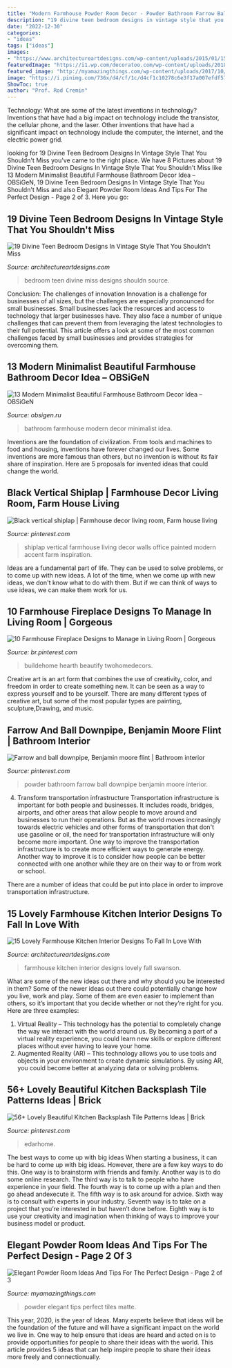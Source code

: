 ```yaml
---
title: "Modern Farmhouse Powder Room Decor - Powder Bathroom Farrow Ball Downpipe Benjamin Moore Interior"
description: "19 divine teen bedroom designs in vintage style that you shouldn&#039;t miss"
date: "2022-12-30"
categories:
- "ideas"
tags: ["ideas"]
images:
- "https://www.architectureartdesigns.com/wp-content/uploads/2015/01/15-Lovely-Farmhouse-Kitchen-Interior-Designs-To-Fall-In-Love-With-15-630x420.jpg"
featuredImage: "https://i1.wp.com/decoratoo.com/wp-content/uploads/2018/05/simple1_result-2.jpg?resize=564%2C846&amp;ssl=1"
featured_image: "http://myamazingthings.com/wp-content/uploads/2017/10/powder-room-7-.jpg"
image: "https://i.pinimg.com/736x/d4/cf/1c/d4cf1c10278c6e3f17a007efdf57ef0d.jpg"
ShowToc: true
author: "Prof. Rod Cremin"
---
```



Technology: What are some of the latest inventions in technology?
Inventions that have had a big impact on technology include the transistor, the cellular phone, and the laser. Other inventions that have had a significant impact on technology include the computer, the Internet, and the electric power grid.

	

		
looking for 19 Divine Teen Bedroom Designs In Vintage Style That You Shouldn&#039;t Miss you've came to the right place. We have 8 Pictures about 19 Divine Teen Bedroom Designs In Vintage Style That You Shouldn&#039;t Miss like 13 Modern Minimalist Beautiful Farmhouse Bathroom Decor Idea – OBSiGeN, 19 Divine Teen Bedroom Designs In Vintage Style That You Shouldn&#039;t Miss and also Elegant Powder Room Ideas And Tips For The Perfect Design - Page 2 of 3. Here you go:
		
    
## 19 Divine Teen Bedroom Designs In Vintage Style That You Shouldn&#039;t Miss

<img loading=lazy src="https://www.architectureartdesigns.com/wp-content/uploads/2016/10/18-5.jpg" onerror="this.onerror=null;this.src='https://tse4.mm.bing.net/th?id=OIP.Kajn71wCsejkwvJkjxfX4gHaHa&amp;pid=15.1';" alt="19 Divine Teen Bedroom Designs In Vintage Style That You Shouldn&#039;t Miss">

_Source: architectureartdesigns.com_

>bedroom teen divine miss designs shouldn source. 

	

Conclusion: The challenges of innovation
Innovation is a challenge for businesses of all sizes, but the challenges are especially pronounced for small businesses. Small businesses lack the resources and access to technology that larger businesses have. They also face a number of unique challenges that can prevent them from leveraging the latest technologies to their full potential. This article offers a look at some of the most common challenges faced by small businesses and provides strategies for overcoming them.

    
## 13 Modern Minimalist Beautiful Farmhouse Bathroom Decor Idea – OBSiGeN

<img loading=lazy src="https://i1.wp.com/decoratoo.com/wp-content/uploads/2018/05/simple1_result-2.jpg?resize=564%2C846&amp;ssl=1" onerror="this.onerror=null;this.src='https://tse3.mm.bing.net/th?id=OIP.ES2244sK9uTdBoIZs0d2DAHaLH&amp;pid=15.1';" alt="13 Modern Minimalist Beautiful Farmhouse Bathroom Decor Idea – OBSiGeN">

_Source: obsigen.ru_

>bathroom farmhouse modern decor minimalist idea. 

	

Inventions are the foundation of civilization. From tools and machines to food and housing, inventions have forever changed our lives. Some inventions are more famous than others, but no invention is without its fair share of inspiration. Here are 5 proposals for invented ideas that could change the world.

    
## Black Vertical Shiplap | Farmhouse Decor Living Room, Farm House Living

<img loading=lazy src="https://i.pinimg.com/736x/9b/f1/19/9bf11912959788634f749d3a852dab1a.jpg" onerror="this.onerror=null;this.src='https://tse1.mm.bing.net/th?id=OIP.Ch0TzP8kJmi-5J8LXEa4qwHaJ3&amp;pid=15.1';" alt="Black vertical shiplap | Farmhouse decor living room, Farm house living">

_Source: pinterest.com_

>shiplap vertical farmhouse living decor walls office painted modern accent farm inspiration. 

	

Ideas are a fundamental part of life. They can be used to solve problems, or to come up with new ideas. A lot of the time, when we come up with new ideas, we don't know what to do with them. But if we can think of ways to use ideas, we can make them work for us.

    
## 10 Farmhouse Fireplace Designs To Manage In Living Room | Gorgeous

<img loading=lazy src="https://i.pinimg.com/736x/d4/cf/1c/d4cf1c10278c6e3f17a007efdf57ef0d.jpg" onerror="this.onerror=null;this.src='https://tse3.mm.bing.net/th?id=OIP.O3_fmEt-RtEFJ2VrnBat0AHaLH&amp;pid=15.1';" alt="10 Farmhouse Fireplace Designs to Manage in Living Room | Gorgeous">

_Source: br.pinterest.com_

>buildehome hearth beautify twohomedecors. 

	

Creative art is an art form that combines the use of creativity, color, and freedom in order to create something new. It can be seen as a way to express yourself and to be yourself. There are many different types of creative art, but some of the most popular types are painting, sculpture,Drawing, and music.

    
## Farrow And Ball Downpipe, Benjamin Moore Flint | Bathroom Interior

<img loading=lazy src="https://i.pinimg.com/736x/a3/a6/2a/a3a62a7b59afdd03175ffbc7b300b66a.jpg" onerror="this.onerror=null;this.src='https://tse1.mm.bing.net/th?id=OIP.VM53JaHuAQXNudnSNecMGQHaLH&amp;pid=15.1';" alt="Farrow and ball downpipe, Benjamin moore flint | Bathroom interior">

_Source: pinterest.com_

>powder bathroom farrow ball downpipe benjamin moore interior. 

	

4) Transform transportation infrastructure
Transportation infrastructure is important for both people and businesses. It includes roads, bridges, airports, and other areas that allow people to move around and businesses to run their operations. But as the world moves increasingly towards electric vehicles and other forms of transportation that don't use gasoline or oil, the need for transportation infrastructure will only become more important. 
One way to improve the transportation infrastructure is to create more efficient ways to generate energy. Another way to improve it is to consider how people can be better connected with one another while they are on their way to or from work or school. 

There are a number of ideas that could be put into place in order to improve transportation infrastructure.

    
## 15 Lovely Farmhouse Kitchen Interior Designs To Fall In Love With

<img loading=lazy src="https://www.architectureartdesigns.com/wp-content/uploads/2015/01/15-Lovely-Farmhouse-Kitchen-Interior-Designs-To-Fall-In-Love-With-15-630x420.jpg" onerror="this.onerror=null;this.src='https://tse1.mm.bing.net/th?id=OIP.DCK5l1Pn4EXjH6eOgsL5WgHaE8&amp;pid=15.1';" alt="15 Lovely Farmhouse Kitchen Interior Designs To Fall In Love With">

_Source: architectureartdesigns.com_

>farmhouse kitchen interior designs lovely fall swanson. 

	

What are some of the new ideas out there and why should you be interested in them?
Some of the newer ideas out there could potentially change how you live, work and play. Some of them are even easier to implement than others, so it’s important that you decide whether or not they’re right for you. Here are three examples: 
1) Virtual Reality – This technology has the potential to completely change the way we interact with the world around us. By becoming a part of a virtual reality experience, you could learn new skills or explore different places without ever having to leave your home. 
2) Augmented Reality (AR) – This technology allows you to use tools and objects in your environment to create dynamic simulations. By using AR, you could become better at analyzing data or solving problems.

    
## 56+ Lovely Beautiful Kitchen Backsplash Tile Patterns Ideas | Brick

<img loading=lazy src="https://i.pinimg.com/736x/66/c8/14/66c814c5e10622ff2b2f1615a33dcffb.jpg" onerror="this.onerror=null;this.src='https://tse3.mm.bing.net/th?id=OIP.lDCpBpfa-VrgJsltf5x3UAHaLJ&amp;pid=15.1';" alt="56+ Lovely Beautiful Kitchen Backsplash Tile Patterns Ideas | Brick">

_Source: pinterest.com_

>edarhome. 

	

The best ways to come up with big ideas
When starting a business, it can be hard to come up with big ideas. However, there are a few key ways to do this. One way is to brainstorm with friends and family. Another way is to do some online research. The third way is to talk to people who have experience in your field. The fourth way is to come up with a plan and then go ahead andexecute it. The fifth way is to ask around for advice. Sixth way is to consult with experts in your industry. Seventh way is to take on a project that you’re interested in but haven’t done before. Eighth way is to use your creativity and imagination when thinking of ways to improve your business model or product.

    
## Elegant Powder Room Ideas And Tips For The Perfect Design - Page 2 Of 3

<img loading=lazy src="http://myamazingthings.com/wp-content/uploads/2017/10/powder-room-7-.jpg" onerror="this.onerror=null;this.src='https://tse2.mm.bing.net/th?id=OIP.8J4nhn_kVgvK36UUcQZuwgHaLH&amp;pid=15.1';" alt="Elegant Powder Room Ideas And Tips For The Perfect Design - Page 2 of 3">

_Source: myamazingthings.com_

>powder elegant tips perfect tiles matte. 

	

This year, 2020, is the year of Ideas. Many experts believe that ideas will be the foundation of the future and will have a significant impact on the world we live in. One way to help ensure that ideas are heard and acted on is to provide opportunities for people to share their ideas with the world. This article provides 5 ideas that can help inspire people to share their ideas more freely and connectionually.

